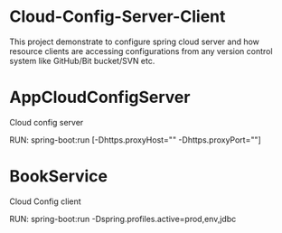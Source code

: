# Cloud-Config-Server-Client

This project demonstrate to configure spring cloud server and how resource clients are accessing configurations from any version control system like GitHub/Bit bucket/SVN etc.


# AppCloudConfigServer

  Cloud config server 
  
  RUN: spring-boot:run [-Dhttps.proxyHost="" -Dhttps.proxyPort=""]

# BookService

Cloud Config client

 RUN: spring-boot:run -Dspring.profiles.active=prod,env,jdbc
